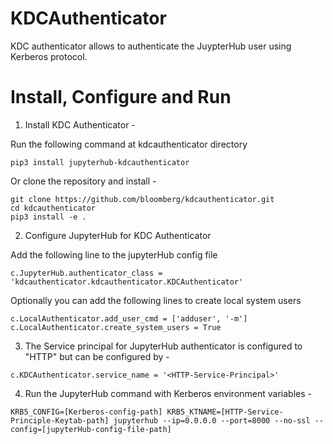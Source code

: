 # KDCAuthenticator

KDC authenticator allows to authenticate the JuypterHub user using Kerberos protocol.

# Install, Configure and Run

 1. Install KDC Authenticator -

 Run the following command at kdcauthenticator directory
 
 ```
 pip3 install jupyterhub-kdcauthenticator
 ```

 Or clone the repository and install -
 ```
 git clone https://github.com/bloomberg/kdcauthenticator.git
 cd kdcauthenticator
 pip3 install -e .
 ```

2. Configure JupyterHub for KDC Authenticator

 Add the following line to the jupyterHub config file
 ```
 c.JupyterHub.authenticator_class = 'kdcauthenticator.kdcauthenticator.KDCAuthenticator'
 ```
 Optionally you can add the following lines to create local system users
 ```
 c.LocalAuthenticator.add_user_cmd = ['adduser', '-m']
 c.LocalAuthenticator.create_system_users = True
 ```

3. The Service principal for JupyterHub authenticator is configured to "HTTP" but can be configured by -

 ```
 c.KDCAuthenticator.service_name = '<HTTP-Service-Principal>'
 ```

4. Run the JupyterHub command with Kerberos environment variables -

 ```
 KRB5_CONFIG=[Kerberos-config-path] KRB5_KTNAME=[HTTP-Service-Principle-Keytab-path] jupyterhub --ip=0.0.0.0 --port=8000 --no-ssl --config=[jupyterHub-config-file-path]
 ```





